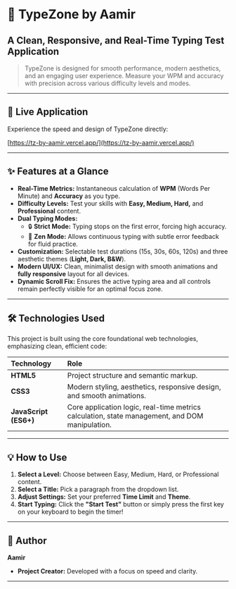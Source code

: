 # 🚀 TypeZone by Aamir

## A Clean, Responsive, and Real-Time Typing Test Application

> TypeZone is designed for smooth performance, modern aesthetics, and an engaging user experience. Measure your WPM and accuracy with precision across various difficulty levels and modes.



---

## 🔗 Live Application

Experience the speed and design of TypeZone directly:

[https://tz-by-aamir.vercel.app/](https://tz-by-aamir.vercel.app/)

---

## ✨ Features at a Glance

* **Real-Time Metrics:** Instantaneous calculation of **WPM** (Words Per Minute) and **Accuracy** as you type.
* **Difficulty Levels:** Test your skills with **Easy, Medium, Hard,** and **Professional** content.
* **Dual Typing Modes:**
    * 🔒 **Strict Mode:** Typing stops on the first error, forcing high accuracy.
    * 🧘 **Zen Mode:** Allows continuous typing with subtle error feedback for fluid practice.
* **Customization:** Selectable test durations (15s, 30s, 60s, 120s) and three aesthetic themes (**Light, Dark, B&W**).
* **Modern UI/UX:** Clean, minimalist design with smooth animations and **fully responsive** layout for all devices.
* **Dynamic Scroll Fix:** Ensures the active typing area and all controls remain perfectly visible for an optimal focus zone.

---

## 🛠️ Technologies Used

This project is built using the core foundational web technologies, emphasizing clean, efficient code:

| Technology | Role |
| :--- | :--- |
| **HTML5** | Project structure and semantic markup. |
| **CSS3** | Modern styling, aesthetics, responsive design, and smooth animations. |
| **JavaScript (ES6+)** | Core application logic, real-time metrics calculation, state management, and DOM manipulation. |

---

## 💡 How to Use

1.  **Select a Level:** Choose between Easy, Medium, Hard, or Professional content.
2.  **Select a Title:** Pick a paragraph from the dropdown list.
3.  **Adjust Settings:** Set your preferred **Time Limit** and **Theme**.
4.  **Start Typing:** Click the **"Start Test"** button or simply press the first key on your keyboard to begin the timer!

---

## 👤 Author

**Aamir**
* **Project Creator:** Developed with a focus on speed and clarity.

---
